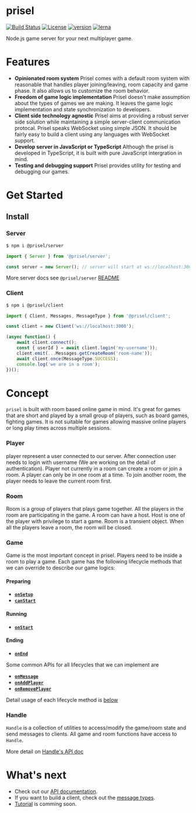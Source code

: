 # prisel

[![Build Status](https://travis-ci.org/SeawolvesAtCali/prisel.svg?branch=master)](https://travis-ci.org/SeawolvesAtCali/prisel)
[![License](https://img.shields.io/npm/l/@prisel/server.svg)](https://www.npmjs.com/package/@prisel/server)
[![version](https://img.shields.io/npm/v/@prisel/server.svg)](https://www.npmjs.com/package/@prisel/server)
[![lerna](https://img.shields.io/badge/maintained%20with-lerna-cc00ff.svg)](https://lernajs.io/)

Node.js game server for your next multiplayer game.

# Features

-   **Opinionated room system** Prisel comes with a default room system with reasonable that handles
    player joining/leaving, room capacity and game phase. It also allows us to customize the room
    behavior.
-   **Freedom of game logic implementation** Prisel doesn't make assumption about the types of games
    we are making. It leaves the game logic implementation and state synchronization to developers.
-   **Client side technology agnostic** Prisel aims at providing a robust server side solution while
    maintaining a simple server-client communication protocal. Prisel speaks WebSocket using simple
    JSON. It should be fairly easy to build a client using any languages with WebSocket support.
-   **Develop server in JavaScript or TypeScript** Although the prisel is developed in TypeScript,
    it is built with pure JavaScript intergration in mind.
-   **Testing and debugging support** Prisel provides utility for testing and debugging our games.

# Get Started

## Install

### Server

```bash
$ npm i @prisel/server
```

```javascript
import { Server } from '@prisel/server';

const server = new Server(); // server will start at ws://localhost:3000
```

More server docs see `@prisel/server`
[README](https://github.com/SeawolvesAtCali/prisel/tree/master/packages/server)

### Client

```bash
$ npm i @prisel/client
```

```javascript
import { Client, Messages, MessageType } from '@prisel/client';

const client = new Client('ws://localhost:3000');

(async function() {
    await client.connect();
    const { userId } = await client.login('my-username'));
    client.emit(...Messages.getCreateRoom('room-name'));
    await client.once(MessageType.SUCCESS);
    console.log('we are in a room');
})();
```

# Concept

`prisel` is built with room based online game in mind. It's great for games that are short and
played by a small group of players, such as board games, fighting games. It is not suitable for
games allowing massive online players or long play times across multiple sessions.

### Player

player represent a user connected to our server. After connection user needs to login with username
(We are working on the detail of authentication). Player not currently in a room can create a room
or join a room. A player can only be in one room at a time. To join another room, the player needs
to leave the current room first.

### Room

Room is a group of players that plays game together. All the players in the room are participating
in the game. A room can have a host. Host is one of the player with privilege to start a game. Room
is a transient object. When all the players leave a room, the room will be closed.

### Game

Game is the most important concept in prisel. Players need to be inside a room to play a game. Each
game has the following lifecycle methods that we can override to describe our game logics:

#### Preparing

-   [**`onSetup`**](docs/API.md#onsetup-handle--object)
-   [**`canStart`**](docs/API.md#canstart-handle--boolean)

#### Running

-   [**`onStart`**](docs/API.md#onstart-handle--void)

#### Ending

-   [**`onEnd`**](docs/API.md#onend-handle--void)

Some common APIs for all lifecycles that we can implement are

-   [**`onMessage`**](docs/API.md#onmessage-handle-player-data--void)
-   [**`onAddPlayer`**](docs/API.md#onaddplayer-handle-player--void)
-   [**`onRemovePlayer`**](docs/API.md#onremoveplayer-handle-player--void)

Detail usage of each lifecycle method is [below](#game-1)

### Handle

`Handle` is a collection of utilities to access/modify the game/room state and send messages to
clients. All game and room functions have access to `Handle`.

More detail on [Handle's API doc](docs/API.md#handle)

# What's next

-   Check out our [API documentation](docs/API.md).
-   If you want to build a client, check out the [message types](docs/MESSAGE_TYPES.md).
-   [Tutorial](docs/TUTORIAL.md) is comming soon.
